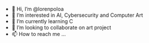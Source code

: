 - 👋 Hi, I’m @lorenpoloa
- 👀 I’m interested in AI, Cybersecurity and Computer Art
- 🌱 I’m currently learning C
- 💞️ I’m looking to collaborate on art project
- 📫 How to reach me ...

<!---
lorenpoloa/lorenpoloa is a ✨ special ✨ repository because its `README.md` (this file) appears on your GitHub profile.
You can click the Preview link to take a look at your changes.
--->

